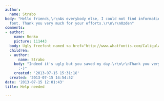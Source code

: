 ```yaml
---
author:
  name: Strabo
body: "Hello friends,\r\nAs everybody else, I could not find information about this
  font. Thank you very much for your efforts.\r\n\r\nOzden"
comments:
- author:
    name: Renko
    picture: 111443
  body: Ugly freefont named <a href="http://www.whatfontis.com/CaligulaA.font?text=Ercan%20Ayaz">Caligula</a>
  children:
  - author:
      name: Strabo
    body: "Indeed it's ugly but you saved my day.\r\n\r\nThank you very much my friend
      :-)"
    created: '2013-07-15 15:31:18'
  created: '2013-07-15 14:54:52'
date: '2013-07-15 12:01:43'
title: Help needed

---
```


